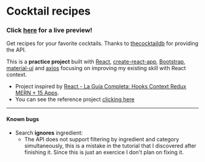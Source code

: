# Cocktail recipes

### Click [here][0] for a live preview!

Get recipes for your favorite cocktails. Thanks to [thecocktaildb][8] for providing the API.

This is a **practice project** built with [React][2], [create-react-app][3], [Bootstrap][4],
[material-ui][5] and [axios][6] focusing on improving my existing skill with React context.

 - Project inspired by [React - La Guía Completa: Hooks Context Redux MERN + 15 Apps][1].
 - You can see the reference project [clicking here][7]
 
 -----
 
 #### Known bugs
 
  - Search **ignores** ingredient:
    - The API does not support filtering by ingredient and category simultaneously, this is a mistake in the tutorial that I discovered after finishing it.
      Since this is just an exercice I don't plan on fixing it. 

 [0]: https://eruizc-dev.github.io/cocktail-recipes/
 [1]: https://www.udemy.com/course/react-de-principiante-a-experto-creando-mas-de-10-aplicaciones/
 [2]: https://reactjs.org/
 [3]: https://github.com/facebook/create-react-app
 [4]: https://getbootstrap.com/
 [5]: https://material-ui.com/
 [6]: https://github.com/axios/axios
 [7]: https://github.com/juanpablogdl/bebidas_react
 [8]: https://www.thecocktaildb.com/
